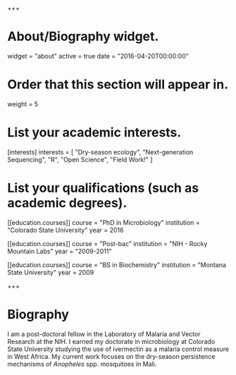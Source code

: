 +++
# About/Biography widget.
widget = "about"
active = true
date = "2016-04-20T00:00:00"

# Order that this section will appear in.
weight = 5

# List your academic interests.
[interests]
  interests = [
    "Dry-season ecology",
    "Next-generation Sequencing",
    "R",
    "Open Science",
    "Field Work!"
  ]

# List your qualifications (such as academic degrees).
[[education.courses]]
  course = "PhD in Microbiology"
  institution = "Colorado State University"
  year = 2016

[[education.courses]]
  course = "Post-bac"
  institution = "NIH - Rocky Mountain Labs"
  year = "2009-2011"

[[education.courses]]
  course = "BS in Biochemistry"
  institution = "Montana State University"
  year = 2009


 
+++

# Biography
I am a post-doctoral fellow in the Laboratory of Malaria and Vector Research at the NIH. I earned my doctorate in microbiology at Colorado State University studying the use of ivermectin as a malaria control measure in West Africa. My current work focuses on the dry-season persistence mechanisms of *Anopheles* spp. mosquitoes in Mali.